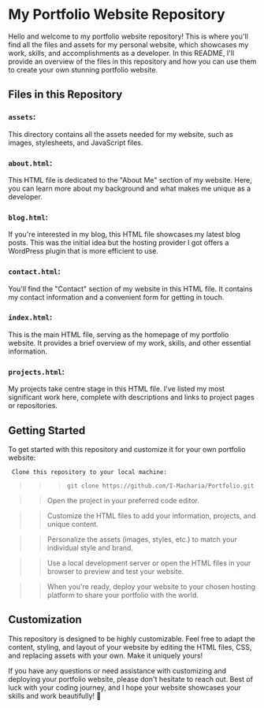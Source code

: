 # My Portfolio Website Repository
Hello and welcome to my portfolio website repository! This is where you'll find all the files and assets for my personal website, which showcases my work, skills, and accomplishments as a developer. In this README, I'll provide an overview of the files in this repository and how you can use them to create your own stunning portfolio website.

## Files in this Repository
### `assets`: 
This directory contains all the assets needed for my website, such as images, stylesheets, and JavaScript files.

### `about.html`: 
This HTML file is dedicated to the "About Me" section of my website. Here, you can learn more about my background and what makes me unique as a developer.

### `blog.html`: 
If you're interested in my blog, this HTML file showcases my latest blog posts. This was the initial idea but the hosting provider I got offers a WordPress plugin that is more efficient to use. 

### `contact.html`: 
You'll find the "Contact" section of my website in this HTML file. It contains my contact information and a convenient form for getting in touch.

### `index.html`: 
This is the main HTML file, serving as the homepage of my portfolio website. It provides a brief overview of my work, skills, and other essential information.

### `projects.html`: 
My projects take centre stage in this HTML file. I've listed my most significant work here, complete with descriptions and links to project pages or repositories.

## Getting Started
To get started with this repository and customize it for your own portfolio website:

` Clone this repository to your local machine:`

>>> `git clone https://github.com/I-Macharia/Portfolio.git`


>> Open the project in your preferred code editor.

>> Customize the HTML files to add your information, projects, and unique content.

>> Personalize the assets (images, styles, etc.) to match your individual style and brand.

>> Use a local development server or open the HTML files in your browser to preview and test your website.

>> When you're ready, deploy your website to your chosen hosting platform to share your portfolio with the world.

## Customization
This repository is designed to be highly customizable. Feel free to adapt the content, styling, and layout of your website by editing the HTML files, CSS, and replacing assets with your own. Make it uniquely yours!

If you have any questions or need assistance with customizing and deploying your portfolio website, please don't hesitate to reach out. Best of luck with your coding journey, and I hope your website showcases your skills and work beautifully! 🚀
